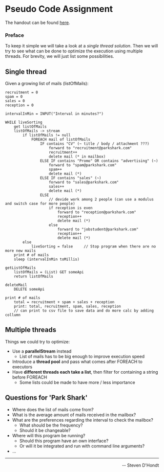 # Pseudo Code Assignment
The handout can be found [here](https://github.com/H3AR7B3A7/SF-Assignment/blob/master/assignment-handout.pdf).  

### Preface
To keep it simple we will take a look at a *single thread solution*. 
Then we will try to see what can be done to optimize the execution using multiple threads.
For brevity, we will just list some possibilities.

## Single thread
Given a growing list of mails (listOfMails):

    recruitment = 0
    spam = 0
    sales = 0
    reception = 0
    
    intervalInMin = INPUT("Interval in minutes?")
    
    WHILE liveSorting
        get listOfMails
        listOfMails -> stream
            if listOfMails != null
                FOREACH mail of listOfMails
                    IF contains "CV" (~ title / body / attachment ???)
                        forward to "recruitment@parkshark.com"
                        recruitment++
                        delete mail (* in mailbox)
                    ELSE IF contains "Promo" OR contains "advertising" (~)
                        forward to "spam@parkshark.com"
                        spam++
                        delete mail (*)
                    ELSE IF contains "sales" (~)
                        forward to "sales@parkshark.com"
                        sales++
                        delete mail (*)
                    ELSE 
                        // devide work among 2 people (can use a modulus and switch case for more people)
                        if reception is even   
                            forward to "reception@parkshark.com"
                            reception++
                            delete mail (*)
                        else 
                            forward to "jobstudent@parkshark.com"
                            reception++
                            delete mail (*)
            else
                liveSorting = false     // Stop program when there are no more new mails
        print # of mails
        sleep (intervalInMin toMillis)
        
    getListOfMails
        listOfMails = (List) GET someApi
        return listOfMails
        
    deleteMail
        DELETE someApi
        
    print # of mails
        total = recruitment + spam + sales + reception
        print: total, recruitment, spam, sales, reception
        // can print to csv file to save data and do more calc by adding collumn

## Multiple threads
Things we could try to optimize:
- Use a **parallelStream** instead
  - List of mails has to be big enough to improve execution speed
- Introduce a **thread pool** and pass what comes after FOREACH to executors
- Have **different threads each take a list**, then filter for containing a string before FOREACH
  - Some lists could be made to have more / less importance

## Questions for 'Park Shark'
- Where does the list of mails come from?
- What is the average amount of mails received in the mailbox?
- What are the preferences regarding the interval to check the mailbox?
  - What should be the frequency?
  - Should it be changeable?
- Where will this program be running?
  - Should this program have an own interface? 
  - Or will it be integrated and run with command line arguments?
- ...

---
<div align="right">-- Steven D'Hondt</div>